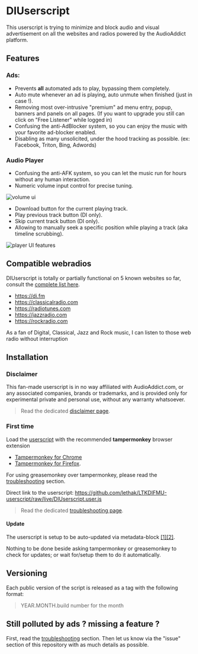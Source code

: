 # DIUserscript

This userscript is trying to minimize and block audio and visual advertisement on all the websites and radios powered by the AudioAddict platform.

## Features

### Ads:
* Prevents **all** automated ads to play, bypassing them completely.
* Auto mute whenever an ad is playing, auto unmute when finished (just in case !).
* Removing most over-intrusive "premium" ad menu entry, popup, banners and panels on all pages. (If you want to upgrade you still can click on "Free Listener" while logged in)
* Confusing the anti-AdBlocker system, so you can enjoy the music with your favorite ad-blocker enabled.
* Disabling as many unsolicited, under the hood tracking as possible. (ex: Facebook, Triton, Bing, Adwords)

### Audio Player
* Confusing the anti-AFK system, so you can let the music run for hours without any human interaction.
* Numeric volume input control for precise tuning. 

![volume ui](https://i.imgur.com/TmkQ3QT.png "volume ui")

* Download button for the current playing track.
* Play previous track button (DI only).
* Skip current track button (DI only).
* Allowing to manually seek a specific position while playing a track (aka timeline scrubbing).

![player UI features](https://i.imgur.com/yuIvdoX.png "player UI features")

## Compatible webradios

DIUserscript is totally or partially functional on 5 known websites so far, consult the [complete list here](https://www.audioaddict.com).

* https://di.fm
* https://classicalradio.com
* https://radiotunes.com
* https://jazzradio.com
* https://rockradio.com

As a fan of Digital, Classical, Jazz and Rock music, I can listen to those web radio without interruption

## Installation

### Disclaimer

This fan-made userscript is in no way affiliated with AudioAddict.com, or any associated companies, brands or trademarks, and is provided only for experimental private and personal use, without any warranty whatsoever.

> Read the dedicated [disclaimer page](./doc/disclaimer.md).

### First time
Load the [userscript](https://github.com/lethak/LTKDIFMU-userscript/raw/live/DIUserscript.user.js) with the recommended __tampermonkey__ browser extension
* [Tampermonkey for Chrome](https://chrome.google.com/webstore/detail/tampermonkey/dhdgffkkebhmkfjojejmpbldmpobfkfo)
* [Tampermonkey for Firefox](https://addons.mozilla.org/fr/firefox/addon/tampermonkey/).

For using greasemonkey over tampermonkey, please read the [troubleshooting](./doc/troubleshooting.md) section. 

Direct link to the userscript: https://github.com/lethak/LTKDIFMU-userscript/raw/live/DIUserscript.user.js

> Read the dedicated [troubleshooting page](./doc/troubleshooting.md).

#### Update

The userscript is setup to be auto-updated via metadata-block [[1]](https://wiki.greasespot.net/Metadata_Block)[[2]](https://tampermonkey.net/documentation.php#_updateURL).

Nothing to be done beside asking tampermonkey or greasemonkey to check for updates; or wait for/setup them to do it automatically.


## Versioning

Each public version of the script is released as a tag with the following format:

> YEAR.MONTH.build number for the month


## Still polluted by ads ? missing a feature ?

First, read the [troubleshooting](./doc/troubleshooting.md) section. Then let us know via the "issue" section of this repository with as much details as possible.
